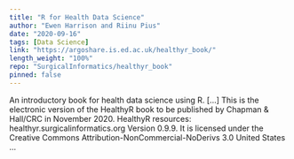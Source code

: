 ```yaml
---
title: "R for Health Data Science"
author: "Ewen Harrison and Riinu Pius"
date: "2020-09-16"
tags: [Data Science]
link: "https://argoshare.is.ed.ac.uk/healthyr_book/"
length_weight: "100%"
repo: "SurgicalInformatics/healthyr_book"
pinned: false
---
```


An introductory book for health data science using R. [...] This is the electronic version of the HealthyR book to be published by Chapman & Hall/CRC in November 2020. HealthyR resources: healthyr.surgicalinformatics.org Version 0.9.9. It is licensed under the Creative Commons Attribution-NonCommercial-NoDerivs 3.0 United States ...
